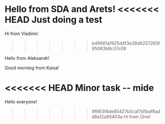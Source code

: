 Hello from SDA and Arets!
<<<<<<< HEAD
Just doing a test
=======
Hi from Vladimir.
>>>>>>> b49661af925d4f3e38d6257293f95063b9c37c08

Hello from Aleksandr!

Good morning from Kaisa!

<<<<<<< HEAD
Minor task -- mide
=======
Hello everyone!
>>>>>>> 9f863f4de85427b5caf7d1baf6add8a12a95403a
>>>>>>> Hi from Ülve!
